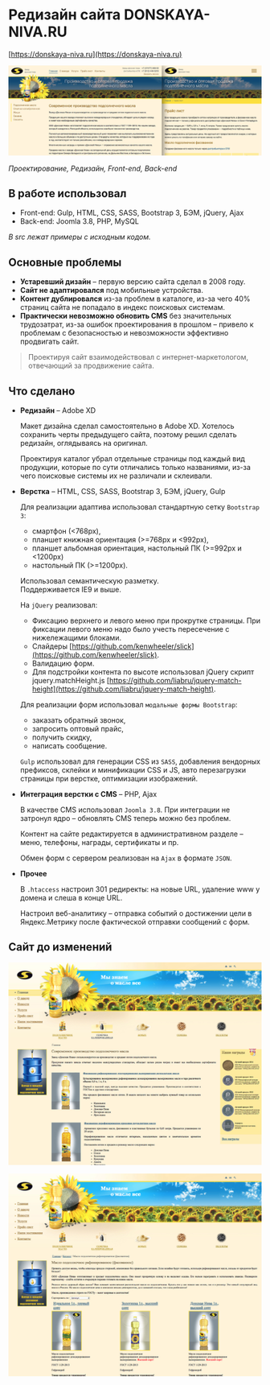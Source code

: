 # Редизайн сайта DONSKAYA-NIVA.RU

[https://donskaya-niva.ru](https://donskaya-niva.ru)

![Редизайн сайта DONSKAYA-NIVA.RU](images/preview.jpg "Редизайн сайта DONSKAYA-NIVA.RU")  

_Проектирование, Редизайн, Front-end, Back-end_

## В работе использовал
 
* Front-end: Gulp, HTML, CSS, SASS, Bootstrap 3, БЭМ, jQuery, Ajax
* Back-end: Joomla 3.8, PHP, MySQL
  
_В src лежат примеры c исходным кодом._

## Основные проблемы

* **Устаревший дизайн** – первую версию сайта сделал в 2008 году.
* **Сайт не адаптировался** под мобильные устройства.
* **Контент дублировался** из-за проблем в каталоге, из-за чего 40% страниц сайта не попадало в индекс поисковых системам.
* **Практически невозможно обновить CMS** без значительных трудозатрат, из-за ошибок проектирования в прошлом – привело к проблемам с безопасностью и невозможности эффективно продвигать сайт.  

> Проектируя сайт взаимодействовал с интернет-маркетологом, отвечающий за продвижение сайта.

## Что сделано

* **Редизайн** – Adobe XD  

    Макет дизайна сделал самостоятельно в Adobe XD. Хотелось сохранить черты предыдущего сайта, поэтому решил сделать редизайн, оглядываясь на оригинал. 
    
    Проектируя каталог убрал отдельные страницы под каждый вид продукции, которые по сути отличались только названиями, из-за чего поисковые системы их не различали и склеивали.

* **Верстка** – HTML, CSS, SASS, Bootstrap 3, БЭМ, jQuery, Gulp  

    Для реализации адаптива использовал стандартную сетку `Bootstrap 3`:
    * смартфон (<768px), 
    * планшет книжная ориентация (>=768px и <992px), 
    * планшет альбомная ориентация, настольный ПК (>=992px и <1200px)
    * настольный ПК (>=1200px).

    Использовал семантическую разметку.  
    Поддерживается IE9 и выше.
    
    На `jQuery` реализовал:
    * Фиксацию верхнего и левого меню при прокрутке страницы. При фиксации левого меню надо было учесть пересечение с нижележащими блоками.
    * Слайдеры [https://github.com/kenwheeler/slick](https://github.com/kenwheeler/slick).
    * Валидацию форм.
    * Для подстройки контента по высоте использовал jQuery скрипт jquery.matchHeight.js [https://github.com/liabru/jquery-match-height](https://github.com/liabru/jquery-match-height).

    Для реализации форм использовал `модальные формы Bootstrap`: 
    * заказать обратный звонок, 
    * запросить оптовый прайс, 
    * получить скидку, 
    * написать сообщение. 

    `Gulp` использовал для генерации CSS из `SASS`, добавления вендорных префиксов, склейки и минификации CSS и JS, авто перезагрузки страницы при верстке, оптимизации изображений.

* **Интеграция верстки с CMS** – PHP, Ajax  

    В качестве CMS использовал `Joomla 3.8`. При интеграции не затронул ядро – обновлять CMS теперь можно без проблем.
    
    Контент на сайте редактируется в административном разделе – меню, телефоны, награды, сертификаты и пр.
    
    Обмен форм с сервером реализован на `Ajax` в формате `JSON`.

* **Прочее**  

    В `.htaccess` настроил 301 редиректы: на новые URL, удаление www у домена и слеша в конце URL.
    
    Настроил веб-аналитику – отправка событий о достижении цели в Яндекс.Метрику после фактической отправки сообщений с форм.

## Сайт до изменений
![Главная страница](images/main.jpg "Главная страница")  

![Каталог](images/catalog.jpg "Каталог")